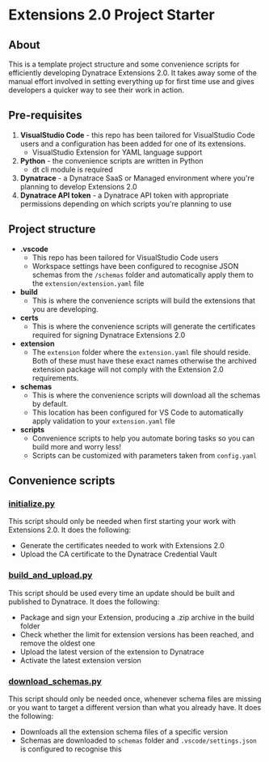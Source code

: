 # Extensions 2.0 Project Starter

## About

This is a template project structure and some convenience scripts for efficiently developing Dynatrace Extensions 2.0. It takes away some of the manual effort involved in setting everything up for first time use and gives developers a quicker way to see their work in action.

## Pre-requisites

1. **VisualStudio Code** - this repo has been tailored for VisualStudio Code users and a configuration has been added for one of its extensions.
    * VisualStudio Extension for YAML language support
2. **Python** - the convenience scripts are written in Python
    * dt cli module is required
3. **Dynatrace** - a Dynatrace SaaS or Managed environment where you're planning to develop Extensions 2.0
4. **Dynatrace API token** - a Dynatrace API token with appropriate permissions depending on which scripts you're planning to use

## Project structure

* **.vscode**
    * This repo has been tailored for VisualStudio Code users
    * Workspace settings have been configured to recognise JSON schemas from the `/schemas` folder and automatically apply them to the `extension/extension.yaml` file
* **build**
    * This is where the convenience scripts will build the extensions that you are developing.
* **certs**
    * This is where the convenience scripts will generate the certificates required for signing Dynatrace Extensions 2.0
* **extension**
    * The `extension` folder where the `extension.yaml` file should reside. Both of these must have these exact names otherwise the archived extension package will not comply with the Extension 2.0 requirements.
* **schemas**
    * This is where the convenience scripts will download all the schemas by default.
    * This location has been configured for VS Code to automatically apply validation to your `extension.yaml` file
* **scripts**
    * Convenience scripts to help you automate boring tasks so you can build more and worry less!
    * Scripts can be customized with parameters taken from `config.yaml`

## Convenience scripts

### [initialize.py](scripts/initialize.py)

This script should only be needed when first starting your work with Extensions 2.0. It does the following:
* Generate the certificates needed to work with Extensions 2.0
* Upload the CA certificate to the Dynatrace Credential Vault

### [build_and_upload.py](scripts/build_and_upload.py)

This script should be used every time an update should be built and published to Dynatrace. It does the following:
* Package and sign your Extension, producing a .zip archive in the build folder
* Check whether the limit for extension versions has been reached, and remove the oldest one
* Upload the latest version of the extension to Dynatrace
* Activate the latest extension version

### [download_schemas.py](scripts/download_schemas.py)

This script should only be needed once, whenever schema files are missing or you want to target a different version than what you already have. It does the following:
* Downloads all the extension schema files of a specific version
* Schemas are downloaded to `schemas` folder and `.vscode/settings.json` is configured to recognise this
